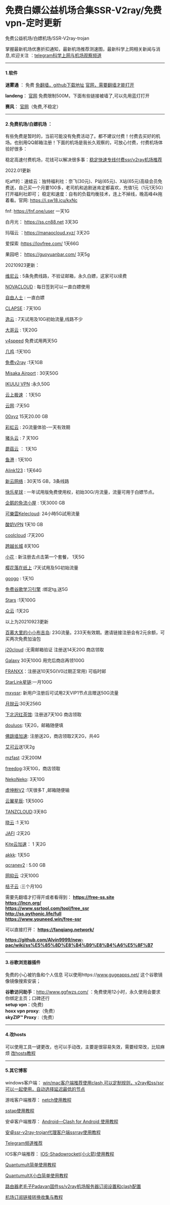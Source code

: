 # 免费白嫖公益机场合集SSR-V2ray/免费vpn-定时更新

免费公益机场/白嫖机场/SSR-V2ray-trojan


掌握最新机场优惠折扣通知，最新机场推荐测速图，最新科学上网相关新闻与消息,欢迎关注 ：[telegram科学上网与机场观察频道](https://t.me/jichangtj)

----------------------------------------------

#### 1.软件

**迷雾通** ： 免费
[免翻墙，github下载地址](:https://is.gd/getmwt)
[官网，需要翻墙才能打开](https://geph.io/zhs/) 


**landeng**：
[官网](https://github.com/getlantern/)
免费限制500M，下面有些链接被墙了,可以先用蓝灯打开

**赛风**：  [官网](https://psiphon3.com/zh/index.html)（免费,不稳定）




----------------------------------------------


#### 2.免费机场/白嫖机场 ：

有些免费是暂时的，当前可能没有免费活动了。都不建议付费！付费去买好的机场。也别用QQ邮箱注册！下面的机场是我长久观察的，可放心付费，付费机场体验好很多：

稳定高速付费机场，花钱可以解决很多事：<a href="https://honven.top/%E7%A7%91%E5%AD%A6%E4%B8%8A%E7%BD%91%E6%96%B9%E6%B3%95%E6%B1%87%E6%80%BB(%E5%85%8D%E8%B4%B9%E4%B8%8E%E4%BB%98%E8%B4%B9).html" target="_blank">稳定快速专线付费ssr/v2ray机场推荐</a>

2022.01更新

吃aff的：速蛙云：独特福利社：奈飞(30元)、P站(65元)、X站(65元)高级会员免费送，自己买一个月要100多，老司机和追剧迷肯定都喜欢，充值1元（1元1天5G）打开福利社即可；
稳定和速度：自有的负载均衡技术，连上不掉线，晚高峰4k拖着看。官网: https://i.sw18.icu/kxNc


fnf: https://fnf.one/user 一天1G

白月光： https://ss.cn88.net  3天3G

玛瑙云 ：https://manaocloud.xyz/  3天2G

爱探索 :https://lovfree.com/ 1天66G

果园吧： https://guoyuanbar.com/ 3天5g

20210923更新：


[维尼云](https://dlj.tf/bHDAXBj) : 5条免费线路，不验证邮箱，永久白嫖，这家可以续费

[NOVACLOUD](https://www.q88q.cyou/) : 每日签到可以一直白嫖使用

[自由人士](http://freeperson.xyz/auth/register?code=GDTS) : 一直白嫖

[CLAPSE](https://user.clapse.com/#/register?code=kf9BGDSY) : 7天10G

[逸云](https://yiyun.cyou/#/register?code=EQrig469) : 7天试用及10G初始流量,线路不少

[大哥云](https://www.dageyun.net/#/register?code=lEHKtVDi) : 1天20G

[v4speed](https://v4speed.com/#/register?code=ew6t6ilb) 免费试用两天5G


[几鸡](https://b.luxury/waf/HrbmzzUafRgk8vcd2) :1天10G

[免费v2ray](https://www.mfv2ray.top/) :1天1GB

[Misaka Airport](https://air.misakano.eu.org/#/register?code=nCVB4JtM) : 30天50G

[IKUUU VPN](https://ikuuu.co/) :永久50G


[云上极速](https://yunshang.uk/#/register?code=wcasYnCa) ：1天5G
 
[云网](https://www.cni.lol/#/register?code=MQXvMBK4) :7天5G

[00xyz](https://00xyz.xyz/#/register?code=THCRgF2v) 15天20.00 GB

[彩虹云](https://chy.fit/#/register?code=tOEHQarz) : 2G流量体验-一天有效期

[猪头云](https://my.zhutou.cyou/#/register?code=F8ZUGM75) : 7 天10G

[蘑菇云](https://1mgy.com/#/register?code=lUYahjc0) ： 1天1G

[鱼港](https://port.sfish.top/#/register?code=bMaY1DRR) : 1天10G

[Alink123](https://my.pbap.cc/#/register?code=ahOtFxcN) : 1天64G

[新云网络](https://www.xinyun.buzz/auth/register?code=IgQz) : 30天15 GB，3条线路

[快乐星球](https://zy.klxqiu.co/#/register?code=ORFpEx8Z) : 一年试用版免费使用权，初始30G/月流量，流量可用于白嫖节点。

[企鹅的免流小屋](http://pengui.cloud/#/register?code=HkxdVrp4) : 1天3000 GB

[可樂雲Kelecloud](https://xn--fjqzfu8n.xyz/#/register?code=I6qfXPOs): 24小時5G試用流量

[酸奶VPN](https://shyni.xyz/auth/register?code=NHWu) 1天10 GB

[coolcloud](https://www.coolcloud.cc/#/register?code=RO6cITxa) :7天20G

[跨越长城](https://direct.gfwservice.xyz/#/register?code=F94wAx08) 8天10G

[小花](https://m.xhhv2.com/auth/register?code=AZ7S) : 新注册去点击第一个套餐， 1天5G

[樱花落在纸上](https://www.qbklj.xyz/auth/register?code=LBuA) :7天试用及5G初始流量


[googo](https://googo.in/#/register?code=xK6ungEP) : 1天1G 


[免费谷歌学习引擎](https://shangwangke.org/auth/register?code=is2a) :绑定tg,送5G

[Stars](https://xyttk.icu/#/register?code=41IT1W2D) :1天100G

[众云](https://xn--9kqpm.shop/#/register?code=poTB7pLr) :1天2G



以上为20210923更新




[百慕大里的小小布吉岛](https://v2.bujidao.org/auth/register?code=vu9o): 23G流量。233天有效期。邀请链接注册会有2元余额，可买两次免费加油包

[j20cloud](https://j20cloud.xyz/auth/register?code=iOAB) :无需邮箱验证 注册送14天20G  商店领取

[Galaxy](https://www.galaxy-cloud.com/#/register?code=bhemW9UW)  30天100G 用完后商店再领100G

[FRANXX](https://www.franxx.cloud/auth/register?code=IcOF)：注册送10天5G(V0过期正常用)  可临时邮

[StarLink星链](https://starlink.to/#/register?code=f56bL3vN):一月100G

[mxyssr](https://www.mxyssr.fun/auth/register?code=smw8): 新用户注册后可试用2天VIP1节点且赠送50G流量



[月抛云](https://yuepaoyun.xyz/#/register?code=OFPHXW63):30天256G


[下北沢红茶馆](https://panel.testred.xyz/auth/register?code=m4EZ): 注册送7天10G 商店领取 

[douluos](https://www.douluos.xyz/auth/register?code=BHmw): 1天2G，邮箱随便填


[佛跳墙加速](https://www.ftqnet.com/): 注册送2G，商店领取2天2G，共4G


[艾可云](https://www.v2aky.com/#/register?code=NfDNuHQK)送1天2g

[mzfast](https://mzinv.com/hVxAg) :2天200M


[freedog](https://www.freedog.pw/auth/register?code=Y8h6):3天10G，商店领取


[NekoNeko](https://nekoneko.cloud?aff=296): 3天10G


[虚坤粉V2](https://www.cxkv2.xyz/auth/register?code=Nnc6) :1天很多T ,邮箱随便输


[云翼星辰](https://v2.yyxc.cc/#/register?code=gNzdhMIE): 1天500G 


[TANZCLOUD](https://www.tanz.website/auth/register?code=ssfJ):3天8G 


[晓云](https://www.xiaoxiaoyun.xyz/auth/register?code=0juV) :1 天1G


[JAFI](https://www.jafiyun.online/auth/register?code=993B) :2天2G


[Kite云加速](kitevpn.me)： 1 天2G


[akkk](https://1.akkk.online/user): 1天5G

[qcranev2](https://www.qcranev2.com/) : 5.00 GB


[网抑云](http://www.wycloud.cloud/) :2天100G


[桔子云](https://juzicloud.net/auth/register?code=4ct1) :三个月10G









需要先翻墙才打得开或者看得到：
**https://free-ss.site**   
**https://lncn.org/**   
**https://www.ssrtool.com/tool/free_ssr**   
**http://ss.pythonic.life/full**   
**https://www.youneed.win/free-ssr**    

可以直接打开：
**https://fanqiang.network/**

**https://github.com/Alvin9999/new-pac/wiki/ss%E5%85%8D%E8%B4%B9%E8%B4%A6%E5%8F%B7**




----------------------------------------------



#### 3.谷歌浏览器插件

免费的小心被钓鱼和个人信息
可以使用https://www.gugeapps.net/ 这个谷歌镜像镜像搜索安装；   

**谷歌访问助手**：http://www.ggfwzs.com/ ：免费使用12小时，永久使用会要求你绑定主页；口碑还行    
**setup vpn**：(免费)    
**hoxx vpn proxy**:（免费）     
**skyZIP™ Proxy** :（免费）  


----------------------------------------------

#### 4.改hosts
可以使用工具一键更改，也可以手动改，主要是很容易失效，需要经常改，比较麻烦
<a href="https://github.com/kelthuzadx/hosts">改hosts教程</a>


----------------------------------------------



#### 5.其它博客

windows客户端：
[win/mac客户端推荐使用clash,可以定制规则，v2ray和ss/ssr可以一起使用，自动选择延迟最低的节点](https://honven.top/clash%E6%95%99%E7%A8%8B.html)

游戏客户端推荐：
[netch使用教程](https://honven.top/netch%E6%95%99%E7%A8%8B.html)

[sstap使用教程](https://honven.top/sstap%E4%BD%BF%E7%94%A8%E6%95%99%E7%A8%8B.html)



安卓客户端推荐：
[Android—Clash for Android 使用教程](https://honven.top/Android%E2%80%94Clash%20for%20Android%20%E4%BD%BF%E7%94%A8%E6%95%99%E7%A8%8B.html)

[安卓ssr-v2ray-trojan代理客户端ssrray使用教程](https://honven.top/%E5%AE%89%E5%8D%93ssr-v2ray-trojan%E4%BB%A3%E7%90%86%E5%AE%A2%E6%88%B7%E7%AB%AFssrray%E4%BD%BF%E7%94%A8%E6%95%99%E7%A8%8B.html)

[Telegram频道推荐](https://honven.top/telegram%E7%94%B5%E6%8A%A5%E9%A2%91%E9%81%93%E7%BE%A4%E7%BB%84%E6%8E%A8%E8%8D%90.html)


IOS客户端推荐：
<a href="https://honven.top/IOS-Shadowrocket(%E5%B0%8F%E7%81%AB%E7%AE%AD)%E4%BD%BF%E7%94%A8%E6%95%99%E7%A8%8B.html">IOS-Shadowrocket(小火箭)使用教程</a>

[Quantumult简单使用教程](https://honven.top/Quantumult%E7%AE%80%E5%8D%95%E4%BD%BF%E7%94%A8%E6%95%99%E7%A8%8B.html)

[QuantumultX小白简单使用教程](https://honven.top/QuantumultX%E5%B0%8F%E7%99%BD%E7%AE%80%E5%8D%95%E4%BD%BF%E7%94%A8%E6%95%99%E7%A8%8B.html)

[路由器老毛子Padavan固件ss/v2ray机场服务器订阅设置和clash配置](https://honven.top/%E8%80%81%E6%AF%9B%E5%AD%90Padavan%E5%9B%BA%E4%BB%B6ssv2ray%E6%9C%BA%E5%9C%BA%E6%9C%8D%E5%8A%A1%E5%99%A8%E8%AE%A2%E9%98%85%E4%B8%8Eclash%E9%85%8D%E7%BD%AE.html)

[机场订阅链接转换收集与教程](https://honven.top/%E6%9C%BA%E5%9C%BA%E8%AE%A2%E9%98%85%E9%93%BE%E6%8E%A5%E8%BD%AC%E6%8D%A2%E6%95%99%E7%A8%8B.html)
